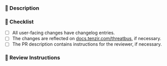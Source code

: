 ###  :notebook_with_decorative_cover: Description

<!-- Describe the change you've made in this section. -->

###  :memo: Checklist

- [ ] All user-facing changes have changelog entries.
- [ ] The changes are reflected on [docs.tenzir.com/threatbus](https://docs.tenzir.com/threatbus), if necessary.
- [ ] The PR description contains instructions for the reviewer, if necessary.

### :dart: Review Instructions

<!-- Provide instructions for the reviewer here, e.g., review this pull request commit-by-commit, or file-by-file. -->
